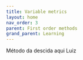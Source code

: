 ```yaml
---
title: Variable metrics
layout: home
nav_order: 3
parent: First order methods
grand_parent: Learning
---
```


<p align = "justify">
Método da descida aqui Luiz
</p>